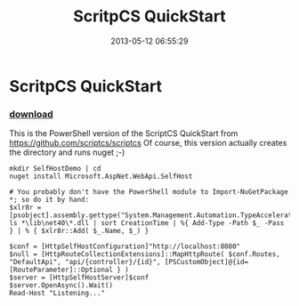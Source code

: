 ﻿---
pid:            4152
poster:         Joel Bennett
title:          ScritpCS QuickStart
date:           2013-05-12 06:55:29
format:         posh
parent:         0
parent:         0

---

# ScritpCS QuickStart

### [download](4152.ps1)

This is the PowerShell version of the ScriptCS QuickStart from https://github.com/scriptcs/scriptcs
Of course, this version actually creates the directory and runs nuget ;-)

```posh
mkdir SelfHostDemo | cd
nuget install Microsoft.AspNet.WebApi.SelfHost

# You probably don't have the PowerShell module to Import-NuGetPackage *; so do it by hand:
$xlr8r = [psobject].assembly.gettype("System.Management.Automation.TypeAccelerators")
ls *\lib\net40\*.dll | sort CreationTime | %{ Add-Type -Path $_ -Pass } | % { $xlr8r::Add( $_.Name, $_) }

$conf = [HttpSelfHostConfiguration]"http://localhost:8080"
$null = [HttpRouteCollectionExtensions]::MapHttpRoute( $conf.Routes, "DefaultApi", "api/{controller}/{id}", [PSCustomObject]@{id= [RouteParameter]::Optional } )
$server = [HttpSelfHostServer]$conf
$server.OpenAsync().Wait()
Read-Host "Listening..."

```
